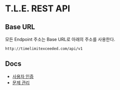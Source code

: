 # T.L.E. REST API

## Base URL

모든 Endpoint 주소는 Base URL로 아래의 주소를 사용한다.

```text
http://timelimitexceeded.com/api/v1
```

## Docs

-   [사용자 인증](./api/auth.md)
-   [문제 관리](./api/problem.md)
